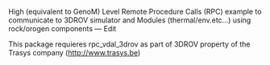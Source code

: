 High (equivalent to GenoM) Level Remote Procedure Calls (RPC) example to communicate to 3DROV simulator and Modules (thermal/env.etc...) using rock/orogen components — Edit

This package requieres rpc_vdal_3drov as part of 3DROV property of the Trasys company (http://www.trasys.be)
